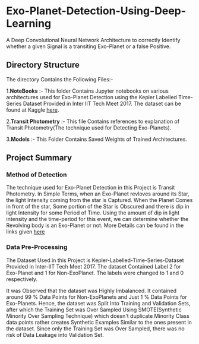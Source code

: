 # Exo-Planet-Detection-Using-Deep-Learning
A Deep Convolutional Neural Network Architecture to correctly Identify whether a given Signal is a transiting Exo-Planet or a false Positive.

## Directory Structure
 
The directory Contains the Following Files:-

1.**NoteBooks** :- This folder Contains Jupyter notebooks on various architectures used for Exo-Planet Detection using the Kepler Labelled Time-Series Dataset Provided in Inter IIT Tech Meet 2017. The dataset can be found at Kaggle [here](https://www.kaggle.com/keplersmachines/kepler-labelled-time-series-data/tasks).

2.**Transit Photometry** :- This file Contains references to explanation of Transit Photometry(The technique used for Detecting Exo-Planets).

3.**Models** :- This Folder Contains Saved Weights of Trained Architectures.

## Project Summary

### Method of Detection

The technique used for Exo-Planet Detection in this Project is Transit Photometry. In Simple Terms, when an Exo-Planet revloves around its Star, the light Intensity coming from the star is Captured. When the Planet Comes in front of the star, Some portion of the Star is Obscured and there is dip in light Intensity for some Period of Time. Using the amount of dip in light intensity and the time-period for this event, we can determine whether the Revolving body is an Exo-Planet or not. More Details can be found in the links given [here](https://github.com/omkaranustoop/Exo-Planet-Detection-Using-Deep-Learning/blob/master/Transit%20Photometry)

### Data Pre-Processing

The Dataset Used in this Project is Kepler-Labelled-Time-Series-Dataset Provided in Inter-IIT Tech Meet 2017. The dataset Contained Label 2 for Exo-Planet and 1 for Non-ExoPlanet. The labels were changed to 1 and 0 respectively. 

It was Observed that the dataset was Highly Imbalanced. It contained around 99 % Data Points for Non-ExoPlanets and Just 1 % Data Points for Exo-Planets. Hence, the dataset was Split Into Training and Validation Sets, after which the Training Set was Over Sampled Using SMOTE(Synthetic Minority Over Sampling Technique) which doesn't duplicate Minority Class data points rather creates Synthetic Examples Similar to the ones present in the dataset. Since only the Training Set was Over Sampled, there was no risk of Data Leakage into Validation Set.

